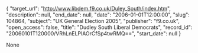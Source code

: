 {
  "target_url": "http://www.libdem.f9.co.uk/Duley_South/index.htm", 
  "description": null, 
  "end_date": null, 
  "date": "2006-01-01T12:00:00", 
  "slug": 104864, 
  "subject": "UK General Election 2005", 
  "publisher": "f9.co.uk", 
  "open_access": false, 
  "title": "Dudley South Liberal Democrats", 
  "record_id": "20060101T120000/VRhLnELPlAOrCfSp4twRMQ==", 
  "start_date": null
}

None